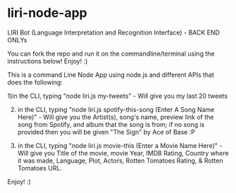 # liri-node-app
LIRI Bot (Language Interpretation and Recognition Interface) - BACK END ONLYs 

You can fork the repo and run it on the commandline/terminal using the instructions below! Enjoy! :)

This is a command Line Node App using node.js and different APIs that does the following:

1)in the CLI, typing "node liri.js my-tweets" - Will give you my last 20 tweets

2) in the CLI, typing "node liri.js spotify-this-song (Enter A Song Name Here)" - Will give you the Artist(s), song's name, preview link of the song from Spotify, and album that the song is from; if no song is provided then you will be given "The Sign" by Ace of Base   :P

3) in the CLI, typing "node liri.js movie-this (Enter a Movie Name Here)" - Will give you Title of the movie, movie Year, IMDB Rating, Country where it was made, Language, Plot, Actors, Rotten Tomatoes Rating, & Rotten Tomatoes URL.

Enjoy! :)

